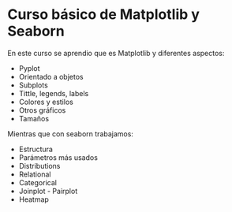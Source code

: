 # Curso básico de Matplotlib y Seaborn
En este curso se aprendio que es Matplotlib y diferentes aspectos:
- Pyplot
- Orientado a objetos
- Subplots
- Tittle, legends, labels
- Colores y estilos
- Otros gráficos
- Tamaños

Mientras que con seaborn trabajamos:
- Estructura
- Parámetros más usados
- Distributions
- Relational
- Categorical
- Joinplot - Pairplot
- Heatmap

